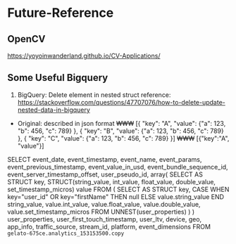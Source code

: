 # Future-Reference

##  OpenCV
https://yoyoinwanderland.github.io/CV-Applications/

## Some Useful Bigquery
1. BigQuery: Delete element in nested struct
reference: https://stackoverflow.com/questions/47707076/how-to-delete-update-nested-data-in-bigquery

- Original: described in json format
₩₩₩
[{
  "key": "A",
  "value": {"a": 123, "b": 456, "c": 789}
},
{
  "key": "B",
  "value": {"a": 123, "b": 456, "c": 789}
},
{
  "key": "C",
  "value": {"a": 123, "b": 456, "c": 789}
}]
₩₩₩
\[{"key":"A", 
   "value"}]

SELECT event_date,
  event_timestamp,
  event_name,
  event_params,
  event_previous_timestamp,
  event_value_in_usd,
  event_bundle_sequence_id,
  event_server_timestamp_offset,
  user_pseudo_id,
  array(
    SELECT AS STRUCT
      key, STRUCT(string_value, int_value, float_value, double_value, set_timestamp_micros) value
      FROM (
        SELECT AS STRUCT
          key,
          CASE 
            WHEN key="user_id" OR key="firstName"
            THEN null
            ELSE value.string_value 
            END string_value,
          value.int_value,
          value.float_value,
          value.double_value,
          value.set_timestamp_micros
        FROM UNNEST(user_properties)
        )
    ) user_properties,
  user_first_touch_timestamp,
  user_ltv,
  device,
  geo,
  app_info,
  traffic_source,
  stream_id,
  platform,
  event_dimensions
FROM `gelato-675ce.analytics_153153500.copy`
